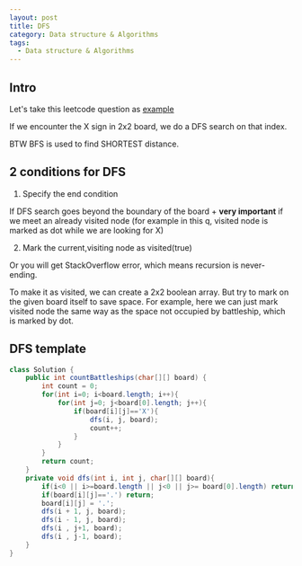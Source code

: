 ```yaml
---
layout: post
title: DFS
category: Data structure & Algorithms
tags:
  - Data structure & Algorithms
---
```

## Intro
Let's take this leetcode question as [example](https://leetcode.com/problems/battleships-in-a-board/description/)

If we encounter the X sign in 2x2 board, we do a DFS search
on that index.

BTW BFS is used to find SHORTEST distance.


## 2 conditions for DFS
1) Specify the end condition 

If DFS search goes beyond the boundary of the board +
**very important** if we meet an already visited node (for
example in this q, visited node is marked as dot while we
are looking for X)

2) Mark the current,visiting node as visited(true)

Or you will get StackOverflow error, which means recursion is never-
ending.

To make it as visited, we can create a 2x2 boolean array.
But try to mark on the given board itself to save space. For
example, here we can just mark visited node the same way as
the space not occupied by battleship, which is marked by dot.

## DFS template
```java
class Solution {
    public int countBattleships(char[][] board) {
        int count = 0;
        for(int i=0; i<board.length; i++){
            for(int j=0; j<board[0].length; j++){
                if(board[i][j]=='X'){
                    dfs(i, j, board);
                    count++;
                }
            }
        }
        return count;
    }
    private void dfs(int i, int j, char[][] board){
        if(i<0 || i>=board.length || j<0 || j>= board[0].length) return;
        if(board[i][j]=='.') return;
        board[i][j] = '.';
        dfs(i + 1, j, board);
        dfs(i - 1, j, board);
        dfs(i , j+1, board);
        dfs(i , j-1, board);
    }
}
```
